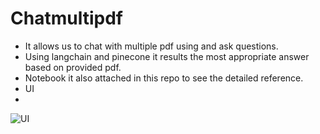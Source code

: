 # Chatmultipdf

* It allows us to chat with multiple pdf using and ask questions.
* Using langchain and pinecone it results the most appropriate answer based on provided pdf.
* Notebook it also attached in this repo to see the detailed reference.
* UI
* 
 ![UI](https://github.com/Rakib-data-scientist/Chatmultipdf/assets/137823730/44780eb5-19e2-4669-b1c1-040c746f36d9)

